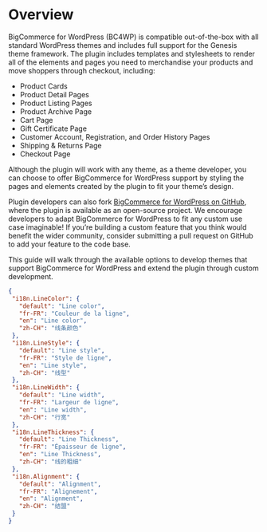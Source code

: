 # Overview

BigCommerce for WordPress (BC4WP) is compatible out-of-the-box with all standard WordPress themes and includes full support for the Genesis theme framework. The plugin includes templates and stylesheets to render all of the elements and pages you need to merchandise your products and move shoppers through checkout, including:

- Product Cards
- Product Detail Pages
- Product Listing Pages
- Product Archive Page
- Cart Page
- Gift Certificate Page
- Customer Account, Registration, and Order History Pages
- Shipping & Returns Page
- Checkout Page

Although the plugin will work with any theme, as a theme developer, you can choose to offer BigCommerce for WordPress support by styling the pages and elements created by the plugin to fit your theme’s design.

Plugin developers can also fork [BigCommerce for WordPress on GitHub](https://github.com/bigcommerce/bigcommerce-for-wordpress), where the plugin is available as an open-source project. We encourage developers to adapt BigCommerce for WordPress to fit any custom use case imaginable! If you’re building a custom feature that you think would benefit the wider community, consider submitting a pull request on GitHub to add your feature to the code base.

This guide will walk through the available options to develop themes that support BigCommerce for WordPress and extend the plugin through custom development.

<!--
title: "Schema translations example"
lineNumbers: true
-->

```json
{
 "i18n.LineColor": {
   "default": "Line color",
   "fr-FR": "Couleur de la ligne",
   "en": "Line color",
   "zh-CH": "线条颜色"
 },
 "i18n.LineStyle": {
   "default": "Line style",
   "fr-FR": "Style de ligne",
   "en": "Line style",
   "zh-CH": "线型"
 },
 "i18n.LineWidth": {
   "default": "Line width",
   "fr-FR": "Largeur de ligne",
   "en": "Line width",
   "zh-CH": "行宽"
 },
 "i18n.LineThickness": {
   "default": "Line Thickness",
   "fr-FR": "Épaisseur de ligne",
   "en": "Line Thickness",
   "zh-CH": "线的粗细"
 },
 "i18n.Alignment": {
   "default": "Alignment",
   "fr-FR": "Alignement",
   "en": "Alignment",
   "zh-CH": "结盟"
 }
}
```